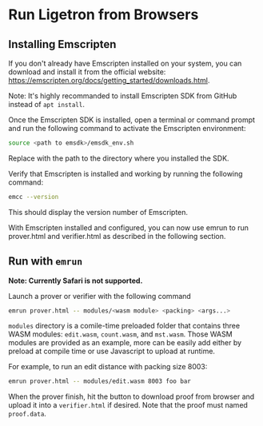 # Run Ligetron from Browsers

## Installing Emscripten
If you don't already have Emscripten installed on your system, you can download and install it from the official website: https://emscripten.org/docs/getting_started/downloads.html.

Note: It's highly recommanded to install Emscripten SDK from GitHub instead of `apt install`.

Once the Emscripten SDK is installed, open a terminal or command prompt and run the following command to activate the Emscripten environment:

``` bash
source <path to emsdk>/emsdk_env.sh
```
Replace <path to emsdk> with the path to the directory where you installed the SDK.

Verify that Emscripten is installed and working by running the following command:

``` bash
emcc --version
```
This should display the version number of Emscripten.

With Emscripten installed and configured, you can now use emrun to run prover.html and verifier.html as described in the following section.


## Run with `emrun`

**Note: Currently Safari is not supported.**

Launch a prover or verifier with the following command

``` bash
emrun prover.html -- modules/<wasm module> <packing> <args...>
```

`modules` directory is a comile-time preloaded folder that contains three WASM modules: `edit.wasm`, `count.wasm`, and `mst.wasm`. Those WASM modules are provided as an example, more can be easily add either by preload at compile time or use Javascript to upload at runtime.

For example, to run an edit distance with packing size 8003:

``` bash
emrun prover.html -- modules/edit.wasm 8003 foo bar
```

When the prover finish, hit the button to download proof from browser and upload it into a `verifier.html` if desired. Note that the proof must named `proof.data`.

